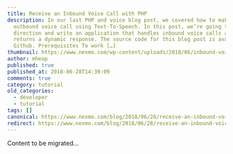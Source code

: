 ```yaml
---
title: Receive an Inbound Voice Call with PHP
description: In our last PHP and voice blog post, we covered how to make an
  outbound voice call using Text-To-Speech. In this post, we’re going to change
  direction and write an application that handles inbound voice calls and
  returns a dynamic response. The source code for this blog post is available on
  Github. Prerequisites To work […]
thumbnail: https://www.nexmo.com/wp-content/uploads/2018/06/inbound-voice-calls.png
author: mheap
published: true
published_at: 2018-06-28T14:39:09
comments: true
category: tutorial
old_categories:
  - developer
  - tutorial
tags: []
canonical: https://www.nexmo.com/blog/2018/06/28/receive-an-inbound-voice-call-with-php-dr
redirect: https://www.nexmo.com/blog/2018/06/28/receive-an-inbound-voice-call-with-php-dr
---
```

Content to be migrated...